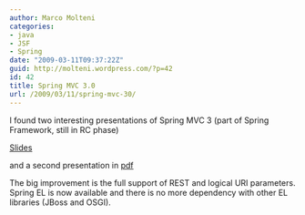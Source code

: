 ```yaml
---
author: Marco Molteni
categories:
- java
- JSF
- Spring
date: "2009-03-11T09:37:22Z"
guid: http://molteni.wordpress.com/?p=42
id: 42
title: Spring MVC 3.0
url: /2009/03/11/spring-mvc-30/
---
```

I found two interesting presentations of Spring MVC 3 (part of Spring Framework, still in RC phase)
  
[Slides](http://www.slideshare.net/kensipe/spring-mvc-code-mash09-presentation)
   
and a second presentation in [pdf](www.devnexus.com/presentations/WhatsNewInSpring3.pdf)
  

  
The big improvement is the full support of REST and logical URI parameters. Spring EL is now available and there is no more dependency with other EL libraries (JBoss and OSGI).